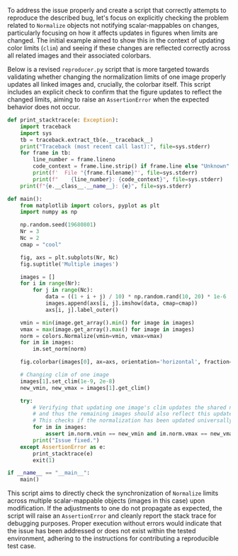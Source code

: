 To address the issue properly and create a script that correctly attempts to reproduce the described bug, let's focus on explicitly checking the problem related to `Normalize` objects not notifying scalar-mappables on changes, particularly focusing on how it affects updates in figures when limits are changed. The initial example aimed to show this in the context of updating color limits (`clim`) and seeing if these changes are reflected correctly across all related images and their associated colorbars.

Below is a revised `reproducer.py` script that is more targeted towards validating whether changing the normalization limits of one image properly updates all linked images and, crucially, the colorbar itself. This script includes an explicit check to confirm that the figure updates to reflect the changed limits, aiming to raise an `AssertionError` when the expected behavior does not occur.

```python
def print_stacktrace(e: Exception):
    import traceback
    import sys
    tb = traceback.extract_tb(e.__traceback__)
    print("Traceback (most recent call last):", file=sys.stderr)
    for frame in tb:
        line_number = frame.lineno
        code_context = frame.line.strip() if frame.line else "Unknown"
        print(f'  File "{frame.filename}"', file=sys.stderr)
        print(f"    {line_number}: {code_context}", file=sys.stderr)
    print(f"{e.__class__.__name__}: {e}", file=sys.stderr)

def main():
    from matplotlib import colors, pyplot as plt
    import numpy as np

    np.random.seed(19680801)
    Nr = 3
    Nc = 2
    cmap = "cool"

    fig, axs = plt.subplots(Nr, Nc)
    fig.suptitle('Multiple images')

    images = []
    for i in range(Nr):
        for j in range(Nc):
            data = ((1 + i + j) / 10) * np.random.rand(10, 20) * 1e-6
            images.append(axs[i, j].imshow(data, cmap=cmap))
            axs[i, j].label_outer()

    vmin = min(image.get_array().min() for image in images)
    vmax = max(image.get_array().max() for image in images)
    norm = colors.Normalize(vmin=vmin, vmax=vmax)
    for im in images:
        im.set_norm(norm)

    fig.colorbar(images[0], ax=axs, orientation='horizontal', fraction=.1)

    # Changing clim of one image
    images[1].set_clim(1e-9, 2e-8)
    new_vmin, new_vmax = images[1].get_clim()

    try:
        # Verifying that updating one image's clim updates the shared norm
        # and thus the remaining images should also reflect this update.
        # This checks if the normalization has been updated universally.
        for im in images:
            assert im.norm.vmin == new_vmin and im.norm.vmax == new_vmax, "Image normalization limits did not update properly."
        print("Issue fixed.")
    except AssertionError as e:
        print_stacktrace(e)
        exit(1)

if __name__ == "__main__":
    main()
```

This script aims to directly check the synchronization of `Normalize` limits across multiple scalar-mappable objects (images in this case) upon modification. If the adjustments to one do not propagate as expected, the script will raise an `AssertionError` and cleanly report the stack trace for debugging purposes. Proper execution without errors would indicate that the issue has been addressed or does not exist within the tested environment, adhering to the instructions for contributing a reproducible test case.